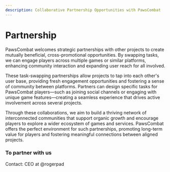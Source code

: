 ```yaml
---
description: Collaborative Partnership Opportunities with PawsCombat
---
```


# Partnership

PawsCombat welcomes strategic partnerships with other projects to create mutually beneficial, cross-promotional opportunities. By swapping tasks, we can engage players across multiple games or similar platforms, enhancing community interaction and expanding user reach for all involved.

These task-swapping partnerships allow projects to tap into each other's user base, providing fresh engagement opportunities and fostering a sense of community between platforms. Partners can design specific tasks for PawsCombat players—such as joining social channels or engaging with unique game features—creating a seamless experience that drives active involvement across several projects.

Through these collaborations, we aim to build a thriving network of interconnected communities that support organic growth and encourage players to explore a wider ecosystem of games and services. PawsCombat offers the perfect environment for such partnerships, promoting long-term value for players and fostering meaningful connections between aligned projects.

### To partner with us

Contact: CEO at @rogerpad
